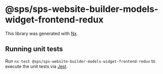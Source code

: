 # @sps/sps-website-builder-models-widget-frontend-redux

This library was generated with [Nx](https://nx.dev).

## Running unit tests

Run `nx test @sps/sps-website-builder-models-widget-frontend-redux` to execute the unit tests via [Jest](https://jestjs.io).
